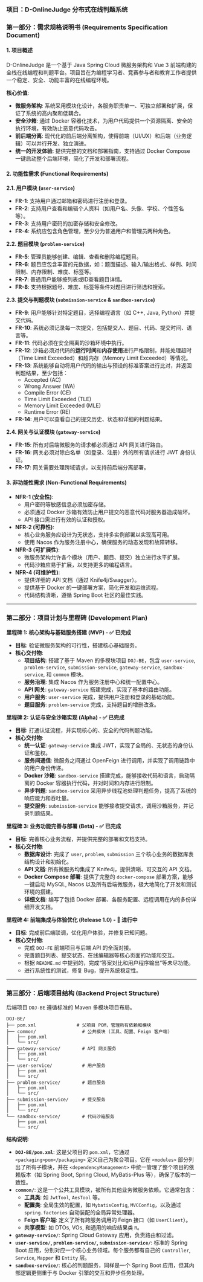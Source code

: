### **项目：D-OnlineJudge 分布式在线判题系统**

### **第一部分：需求规格说明书 (Requirements Specification Document)**

#### **1. 项目概述**

D-OnlineJudge 是一个基于 Java Spring Cloud 微服务架构和 Vue 3 前端构建的全栈在线编程和判题平台。项目旨在为编程学习者、竞赛参与者和教育工作者提供一个稳定、安全、功能丰富的在线编程环境。

**核心价值**:

*   **微服务架构**: 系统采用模块化设计，各服务职责单一、可独立部署和扩展，保证了系统的高内聚和低耦合。
*   **安全沙箱**: 通过 Docker 容器化技术，为用户代码提供一个资源隔离、安全的执行环境，有效防止恶意代码攻击。
*   **前后端分离**: 现代化的前后端分离架构，使得前端（UI/UX）和后端（业务逻辑）可以并行开发、独立演进。
*   **统一的开发体验**: 提供完整的文档和部署指南，支持通过 Docker Compose 一键启动整个后端环境，简化了开发和部署流程。

#### **2. 功能性需求 (Functional Requirements)**

**2.1. 用户模块 (`user-service`)**

*   **FR-1**: 支持用户通过邮箱和密码进行注册和登录。
*   **FR-2**: 支持用户查看和编辑个人资料（如用户名、头像、学校、个性签名等）。
*   **FR-3**: 支持用户密码的加密存储和安全修改。
*   **FR-4**: 系统应包含角色管理，至少分为普通用户和管理员两种角色。

**2.2. 题目模块 (`problem-service`)**

*   **FR-5**: 管理员能够创建、编辑、查看和删除编程题目。
*   **FR-6**: 题目应包含丰富的元数据，如：题面描述、输入/输出格式、样例、时间限制、内存限制、难度、标签等。
*   **FR-7**: 普通用户能够按列表或ID查看题目详情。
*   **FR-8**: 支持根据题号、难度、标签等条件对题目进行筛选和搜索。

**2.3. 提交与判题模块 (`submission-service` & `sandbox-service`)**

*   **FR-9**: 用户能够针对特定题目，选择编程语言（如 C++, Java, Python）并提交代码。
*   **FR-10**: 系统必须记录每一次提交，包括提交人、题目、代码、提交时间、语言等。
*   **FR-11**: 代码必须在安全隔离的沙箱环境中执行。
*   **FR-12**: 沙箱必须对代码的**运行时间**和**内存使用**进行严格限制，并能处理超时（Time Limit Exceeded）和超内存（Memory Limit Exceeded）等情况。
*   **FR-13**: 系统能够自动将用户代码的输出与预设的标准答案进行比对，并返回判题结果，至少包括：
    *   Accepted (AC)
    *   Wrong Answer (WA)
    *   Compile Error (CE)
    *   Time Limit Exceeded (TLE)
    *   Memory Limit Exceeded (MLE)
    *   Runtime Error (RE)
*   **FR-14**: 用户可以查看自己的提交历史、状态和详细的判题结果。

**2.4. 网关与认证模块 (`gateway-service`)**

*   **FR-15**: 所有对后端微服务的请求都必须通过 API 网关进行路由。
*   **FR-16**: 网关必须对除白名单（如登录、注册）外的所有请求进行 JWT 身份认证。
*   **FR-17**: 网关需要处理跨域请求，以支持前后端分离部署。

#### **3. 非功能性需求 (Non-Functional Requirements)**

*   **NFR-1 (安全性)**:
    *   用户密码等敏感信息必须加密存储。
    *   必须通过 Docker 沙箱有效防止用户提交的恶意代码对服务器造成破坏。
    *   API 接口需进行有效的认证和授权。
*   **NFR-2 (可靠性)**:
    *   核心业务服务应设计为无状态，支持多实例部署以实现高可用。
    *   使用 Nacos 作为服务注册中心，确保服务的动态发现和故障转移。
*   **NFR-3 (可扩展性)**:
    *   微服务架构允许各个模块（用户、题目、提交）独立进行水平扩展。
    *   代码沙箱应易于扩展，以支持更多的编程语言。
*   **NFR-4 (可维护性)**:
    *   提供详细的 API 文档（通过 Knife4j/Swagger）。
    *   提供基于 Docker 的一键部署方案，简化开发和运维流程。
    *   代码结构清晰，遵循 Spring Boot 社区的最佳实践。

-----

### **第二部分：项目计划与里程碑 (Development Plan)**

**里程碑 1: 核心架构与基础服务搭建 (MVP) - ✅ 已完成**

*   **目标**: 验证微服务架构的可行性，搭建核心基础服务。
*   **核心交付物**:
    *   **项目结构**: 搭建了基于 Maven 的多模块项目 `DOJ-BE`，包含 `user-service`, `problem-service`, `submission-service`, `gateway-service`, `sandbox-service`, 和 `common` 模块。
    *   **服务治理**: 集成 Nacos 作为服务注册中心和统一配置中心。
    *   **API 网关**: `gateway-service` 搭建完成，实现了基本的路由功能。
    *   **用户服务**: `user-service` 完成，提供用户注册和登录的基础功能。
    *   **题目服务**: `problem-service` 完成，支持题目的增删改查。

**里程碑 2: 认证与安全沙箱实现 (Alpha) - ✅ 已完成**

*   **目标**: 打通认证流程，并实现核心的、安全的代码判题功能。
*   **核心交付物**:
    *   **统一认证**: `gateway-service` 集成 JWT，实现了全局的、无状态的身份认证和鉴权。
    *   **服务间通信**: 微服务之间通过 OpenFeign 进行调用，并实现了调用链路中的用户身份传递。
    *   **Docker 沙箱**: `sandbox-service` 搭建完成，能够接收代码和语言，启动隔离的 Docker 容器执行代码，并对时间和内存进行限制。
    *   **异步判题**: `sandbox-service` 采用异步线程池处理判题任务，提高了系统的响应能力和吞吐量。
    *   **提交服务**: `submission-service` 能够接收提交请求，调用沙箱服务，并记录判题结果。

**里程碑 3: 业务功能完善与部署 (Beta) - ✅ 已完成**

*   **目标**: 完善核心业务流程，并提供完整的部署和文档支持。
*   **核心交付物**:
    *   **数据库设计**: 完成了 `user`, `problem`, `submission` 三个核心业务的数据库表结构设计和初始化。
    *   **API 文档**: 所有微服务均集成了 Knife4j，提供清晰、可交互的 API 文档。
    *   **Docker Compose 部署**: 提供了完整的 `docker-compose` 部署方案，能够一键启动 MySQL, Nacos 以及所有后端微服务，极大地简化了开发和测试环境的搭建。
    *   **详细文档**: 编写了包括 Docker 部署、各服务配置、远程调用在内的多份详细开发文档。

**里程碑 4: 前端集成与体验优化 (Release 1.0) - 🚧 进行中**

*   **目标**: 完成前后端联调，优化用户体验，并修复已知问题。
*   **核心交付物**:
    *   完成 `DOJ-FE` 前端项目与后端 API 的全面对接。
    *   完善题目列表、提交状态、在线编辑器等核心页面的功能和交互。
    *   根据 `README.md` 中提到的，完成“答案对比和用户程序输出”等未尽功能。
    *   进行系统性的测试，修复 Bug，提升系统稳定性。

-----

### **第三部分：后端项目结构 (Backend Project Structure)**

后端项目 `DOJ-BE` 遵循标准的 Maven 多模块项目布局。

```
DOJ-BE/
├── pom.xml               # 父项目 POM，管理所有依赖和模块
├── common/                 # 公共模块 (工具、配置、Feign 客户端)
│   ├── pom.xml
│   └── src/
├── gateway-service/        # API 网关服务
│   ├── pom.xml
│   └── src/
├── user-service/           # 用户服务
│   ├── pom.xml
│   └── src/
├── problem-service/        # 题目服务
│   ├── pom.xml
│   └── src/
├── submission-service/     # 提交服务
│   ├── pom.xml
│   └── src/
└── sandbox-service/        # 代码沙箱服务
    ├── pom.xml
    └── src/
```

**结构说明**:

*   **`DOJ-BE/pom.xml`**: 这是父项目的 `pom.xml`，它通过 `<packaging>pom</packaging>` 定义自己为聚合项目。它在 `<modules>` 部分列出了所有子模块，并在 `<dependencyManagement>` 中统一管理了整个项目的依赖版本（如 Spring Boot, Spring Cloud, MyBatis-Plus 等），确保了版本的一致性。
*   **`common/`**: 这是一个公共工具模块，被所有其他业务微服务依赖。它通常包含：
    *   **工具类**: 如 `JwtTool`, `AesTool` 等。
    *   **配置类**: 全局生效的配置，如 `MybatisConfig`, `MVCConfig`，以及通过 `spring.factories` 自动装配的全局异常处理器。
    *   **Feign 客户端**: 定义了所有跨服务调用的 Feign 接口（如 `UserClient`）。
    *   **共享模型**: 如 DTOs, VOs, 和通用的响应结果类 `R`。
*   **`gateway-service/`**: Spring Cloud Gateway 应用，负责路由和过滤。
*   **`user-service/`, `problem-service/`, `submission-service/`**: 标准的 Spring Boot 应用，分别对应一个核心业务领域。每个服务都有自己的 `Controller`, `Service`, `Mapper` 和 `Entity` 层。
*   **`sandbox-service/`**: 核心的判题服务，同样是一个 Spring Boot 应用，但其内部逻辑更侧重于与 Docker 引擎的交互和异步任务处理。
